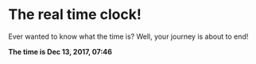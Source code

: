 # The real time clock!

Ever wanted to know what the time is? Well, your journey is about to end!

**The time is Dec 13, 2017, 07:46**